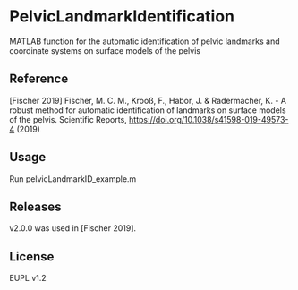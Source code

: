 # PelvicLandmarkIdentification
MATLAB function for the automatic identification of pelvic landmarks and coordinate systems on surface models of the pelvis

## Reference
[Fischer 2019] Fischer, M. C. M., Krooß, F., Habor, J. & Radermacher, K. - A robust method for automatic identification of landmarks on surface models of the pelvis. Scientific Reports, https://doi.org/10.1038/s41598-019-49573-4 (2019)

## Usage 
Run pelvicLandmarkID_example.m

## Releases
v2.0.0 was used in [Fischer 2019].

## License
EUPL v1.2
